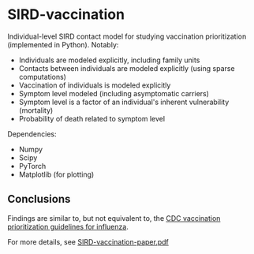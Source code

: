 # SIRD-vaccination
Individual-level SIRD contact model for studying vaccination prioritization (implemented in Python). Notably:
* Individuals are modeled explicitly, including family units
* Contacts between individuals are modeled explicitly (using sparse computations)
* Vaccination of individuals is modeled explicitly
* Symptom level modeled (including asymptomatic carriers)
* Symptom level is a factor of an individual's inherent vulnerability (mortality)
* Probability of death related to symptom level

Dependencies:
* Numpy
* Scipy
* PyTorch
* Matplotlib (for plotting)

## Conclusions
Findings are similar to, but not equivalent to, the [CDC vaccination prioritization guidelines for influenza](https://www.cdc.gov/flu/pandemic-resources/national-strategy/planning-guidance/index.html).

For more details, see [SIRD-vaccination-paper.pdf](https://github.com/johannes-lee/SIRD-vaccination/blob/master/SIRD-vaccination-paper.pdf)
